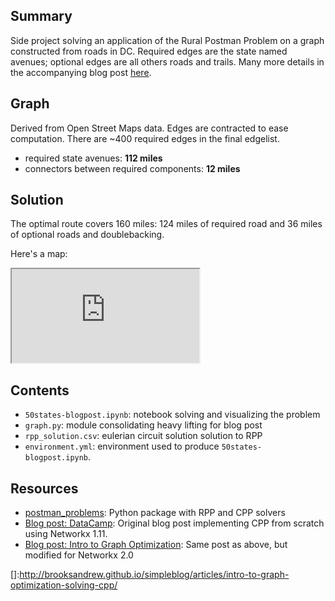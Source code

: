 

## Summary 

Side project solving an application of the Rural Postman Problem on a graph constructed from roads in DC. 
Required edges are the state named avenues; optional edges are all others roads and trails.  Many more details in the 
accompanying blog post [here][rpp_blog_post].


## Graph

Derived from Open Street Maps data.  Edges are contracted to ease computation.  There are ~400 required edges in the final edgelist.

- required state avenues: **112 miles** 
- connectors between required components: **12 miles**


## Solution

The optimal route covers 160 miles: 124 miles of required road and 36 miles of optional roads and doublebacking.

Here's a map:


<iframe src="https://cdn.rawgit.com/brooksandrew/50states/master/rpp_solution.geojson"></iframe>


## Contents

- `50states-blogpost.ipynb`: notebook solving and visualizing the problem 
- `graph.py`: module consolidating heavy lifting for blog post
- `rpp_solution.csv`: eulerian circuit solution solution to RPP
- `environment.yml`: environment used to produce `50states-blogpost.ipynb`. 

## Resources

- [postman_problems]: Python package with RPP and CPP solvers
- [Blog post: DataCamp]: Original blog post implementing CPP from scratch using Networkx 1.11.
- [Blog post: Intro to Graph Optimization]: Same post as above, but modified for Networkx 2.0 


[postman_problems]: https://github.com/brooksandrew/postman_problems
[]:http://brooksandrew.github.io/simpleblog/articles/intro-to-graph-optimization-solving-cpp/

[Blog post: DataCamp]: https://www.datacamp.com/community/tutorials/networkx-python-graph-tutorial
[Blog post: Intro to Graph Optimization]: http://brooksandrew.github.io/simpleblog/articles/intro-to-graph-optimization-solving-cpp/
[rpp_blog_post]: http://brooksandrew.github.io/simpleblog/fifty-states-rural-postman-problem/